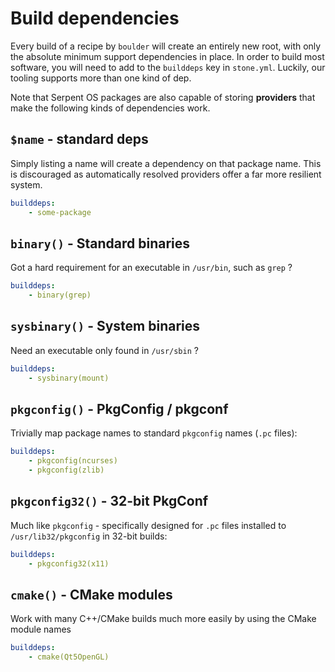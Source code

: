 # Build dependencies

Every build of a recipe by `boulder` will create an entirely new root, with only the absolute minimum support dependencies in place.
In order to build most software, you will need to add to the `builddeps` key in `stone.yml`. Luckily, our tooling supports more than
one kind of dep.

Note that Serpent OS packages are also capable of storing **providers** that make the following kinds of dependencies work.

## `$name` - standard deps

Simply listing a name will create a dependency on that package name. This is discouraged as automatically resolved providers offer a
far more resilient system.

```yaml
builddeps:
    - some-package
```

## `binary()` - Standard binaries

Got a hard requirement for an executable in `/usr/bin`, such as `grep` ?

```yaml
builddeps:
    - binary(grep)
```

## `sysbinary()` - System binaries

Need an executable only found in `/usr/sbin` ?

```yaml
builddeps:
    - sysbinary(mount)
```

## `pkgconfig()` - PkgConfig / pkgconf

Trivially map package names to standard `pkgconfig` names (`.pc` files):

```yaml
builddeps:
    - pkgconfig(ncurses)
    - pkgconfig(zlib)
```

## `pkgconfig32()` - 32-bit PkgConf

Much like `pkgconfig` - specifically designed for `.pc` files installed to `/usr/lib32/pkgconfig` in 32-bit builds:

```yaml
builddeps:
    - pkgconfig32(x11)
```

## `cmake()` - CMake modules

Work with many C++/CMake builds much more easily by using the CMake module names

```yaml
builddeps:
    - cmake(Qt5OpenGL)
```